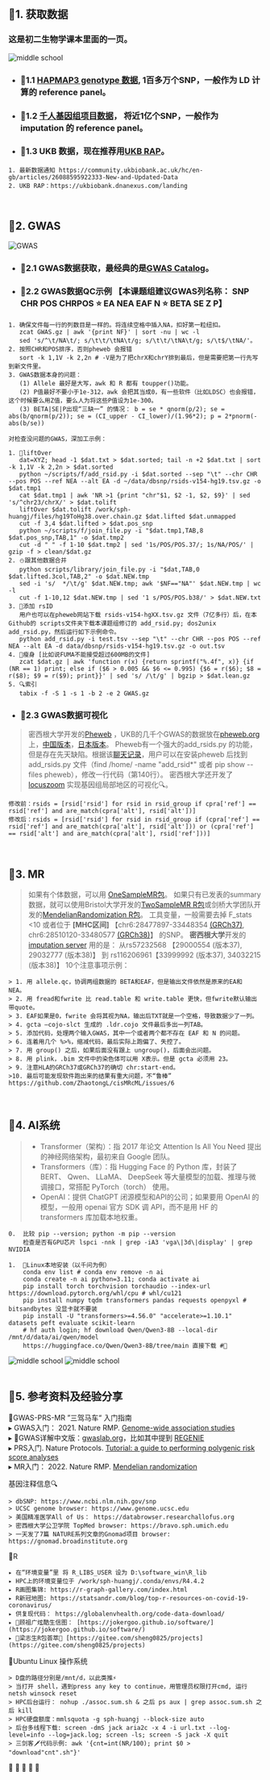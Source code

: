 ## 🧬1. 获取数据

### 这是初二生物学课本里面的一页。

![middle school](./images/middle.jpg)

* ### 📍1.1 [HAPMAP3 genotype 数据](https://www.broadinstitute.org/medical-and-population-genetics/hapmap-3), 1百多万个SNP，一般作为 LD 计算的 reference panel。

* ### 📍1.2 [千人基因组项目数据](https://www.internationalgenome.org/data)， 将近1亿个SNP，一般作为 imputation 的 reference panel。

* ### 📍1.3 UKB 数据，现在推荐用[UKB RAP](https://dnanexus.gitbook.io/uk-biobank-rap)。
```
1. 最新数据通知 https://community.ukbiobank.ac.uk/hc/en-gb/articles/26088595922333-New-and-Updated-Data
2. UKB RAP：https://ukbiobank.dnanexus.com/landing
```
<br/>


## 🧬2. GWAS

![GWAS](./images/GWAS.jpg)

* ### 📍2.1 GWAS数据获取，最经典的是[GWAS Catalog](https://www.ebi.ac.uk/gwas)。

* ### 📍2.2 GWAS数据QC示例 【本课题组建议GWAS列名称： SNP CHR POS CHRPOS ⭐ EA NEA EAF N ⭐ BETA SE Z P】
```
1. 确保文件每一行的列数目是一样的。将连续空格中插入NA，扣好第一粒纽扣。
   zcat GWAS.gz | awk '{print NF}' | sort -nu | wc -l 
   sed 's/^\t/NA\t/; s/\t\t/\tNA\t/g; s/\t\t/\tNA\t/g; s/\t$/\tNA/'。
2. 按照CHR和POS排序，否则pheweb 会报错
   sort -k 1,1V -k 2,2n # -V是为了把chrX和chrY排到最后，但是需要把第一行先写到新文件里。
3. GWAS数据本身的问题：
   (1) Allele 最好是大写，awk 和 R 都有 toupper()功能。
   (2) P值最好不要小于1e-312，awk 会把其当成0，有一些软件（比如LDSC）也会报错，这个时候要么用Z值，要么人为将这些P值设为1e-300。
   (3) BETA|SE|P出现“三缺一” 的情况： b = se * qnorm(p/2); se = abs(b/qnorm(p/2)); se = (CI_upper - CI_lower)/(1.96*2); p = 2*pnorm(-abs(b/se))

对检查没问题的GWAS，深加工示例：

1. 🚜liftOver 
   dat=XYZ; head -1 $dat.txt > $dat.sorted; tail -n +2 $dat.txt | sort -k 1,1V -k 2,2n > $dat.sorted
   python ~/scripts/f/add_rsid.py -i $dat.sorted --sep "\t" --chr CHR --pos POS --ref NEA --alt EA -d ~/data/dbsnp/rsids-v154-hg19.tsv.gz -o $dat.tmp1
   cat $dat.tmp1 | awk 'NR >1 {print "chr"$1, $2 -1, $2, $9}' | sed 's/^chr23/chrX/' > $dat.tolift
   liftOver $dat.tolift /work/sph-huangj/files/hg19ToHg38.over.chain.gz $dat.lifted $dat.unmapped
   cut -f 3,4 $dat.lifted > $dat.pos_snp
   python ~/scripts/f/join_file.py -i "$dat.tmp1,TAB,8 $dat.pos_snp,TAB,1" -o $dat.tmp2
   cut -d " " -f 1-10 $dat.tmp2 | sed '1s/POS/POS.37/; 1s/NA/POS/' | gzip -f > clean/$dat.gz
2. ⛄跟其他数据合并 
   python scripts/library/join_file.py -i "$dat,TAB,0 $dat.lifted.3col,TAB,2" -o $dat.NEW.tmp
   sed -i 's/  */\t/g' $dat.NEW.tmp; awk '$NF=="NA"' $dat.NEW.tmp | wc -l
   cut -f 1-10,12 $dat.NEW.tmp | sed '1 s/POS/POS.b38/' > $dat.NEW.txt
3. 🧢添加 rsID 
   用户也可以在pheweb网站下载 rsids-v154-hgXX.tsv.gz 文件（7亿多行）后，在本Github的 scripts文件夹下载本课题组修订的 add_rsid.py; dos2unix add_rsid.py，然后运行如下示例命令。
   python add_rsid.py -i test.tsv --sep "\t" --chr CHR --pos POS --ref NEA --alt EA -d data/dbsnp/rsids-v154-hg19.tsv.gz -o out.tsv
4. 🏃瘦身 ‍[比如说FUMA不能接受超过600MB的文件]
   zcat $dat.gz | awk 'function r(x) {return sprintf("%.4f", x)} {if (NR == 1) print; else if ($6 > 0.005 && $6 <= 0.995) {$6 = r($6); $8 = r($8); $9 = r($9); print}}' | sed 's/ /\t/g' | bgzip > $dat.lean.gz
5. 🔍索引 
   tabix -f -S 1 -s 1 -b 2 -e 2 GWAS.gz
```

* ### 📍2.3 GWAS数据可视化
> 密西根大学开发的[Pheweb](https://github.com/statgen/pheweb) ，UKB的几千个GWAS的数据放在[pheweb.org](https://pheweb.org/)上，[中国版本](https://pheweb.ckbiobank.org/)，[日本版本](https://pheweb.jp/)。
> Pheweb有一个强大的add_rsids.py 的功能，但是存在先天缺陷。根据该[聊天记录](https://github.com/statgen/pheweb/issues/217)，用户可以在安装pheweb 后找到 add_rsids.py 文件（find /home/ -name "add_rsid*" 或者 pip show --files pheweb），修改一行代码（第140行）。
> 密西根大学还开发了[locuszoom](http://locuszoom.org/) 实现基因组局部地区的可视化🔍。 
```
修改前：rsids = [rsid['rsid'] for rsid in rsid_group if cpra['ref'] == rsid['ref'] and are_match(cpra['alt'], rsid['alt'])]
修改后：rsids = [rsid['rsid'] for rsid in rsid_group if (cpra['ref'] == rsid['ref'] and are_match(cpra['alt'], rsid['alt'])) or (cpra['ref'] == rsid['alt'] and are_match(cpra['alt'], rsid['ref']))]
```
<br/>


## 🧬3. MR
> 如果有个体数据，可以用 [OneSampleMR包](https://cran.r-project.org/web/packages/OneSampleMR/index.html)。
> 如果只有已发表的summary数据，就可以使用Bristol大学开发的[TwoSampleMR R包](https://mrcieu.github.io/TwoSampleMR/index.html)或剑桥大学团队开发的[MendelianRandomization R包](https://wellcomeopenresearch.org/articles/8-449)。
> 工具变量，一般需要去掉 F_stats <10 或者位于 <b>[MHC区间]</b> 【chr6:28477897-33448354 [(GRCh37)](https://www.ncbi.nlm.nih.gov/grc/human/regions/MHC?asm=GRCh37), chr6:28510120-33480577 [(GRCh38)](https://www.ncbi.nlm.nih.gov/grc/human/regions/MHC)】 的SNP。
> <b>密西根大学</b>开发的 [imputation server](https://imputationserver.sph.umich.edu) 用的是： 从rs57232568 【29000554 (版本37), 29032777 (版本38)】 到 rs116206961【33999992 (版本37), 34032215 (版本38)】
> 10个注意事项示例：
```
> 1. 用 allele.qc，协调两组数据的 BETA和EAF，但是输出文件依然是原来的EA和 NEA。
> 2. 用 fread和fwrite 比 read.table 和 write.table 更快，但fwrite默认输出带quote。
> 3. EAF如果是0，fwrite 会将其视为NA，输出后TXT就是一个空格，导致数据少了一列。
> 4. gcta –cojo-slct 生成的 .ldr.cojo 文件最后多出一列TAB。
> 5. 添加代码，处理两个输入GWAS，其中一个或者两个都不存在 EAF 和 N 的问题。
> 6. 连着用几个 %>%，缩减代码，最后实际上跑偏了、失控了。
> 7. 用 group() 之后，如果后面没有跟上 ungroup()，后面会出问题。
> 8. 用 plink，.bim 文件中的染色体可以用 X表示。但是 gcta 必须用 23。
> 9. 注意HLA的GRCh37或GRCh37的确切 chr:start-end。
>10. 最后可能发现软件跑出来的结果有重大问题，不“鲁棒” https://github.com/ZhaotongL/cisMRcML/issues/6
```
<br/>


## 💃4. AI系统
>- Transformer（架构）：指 2017 年论文 Attention Is All You Need 提出的神经网络架构，最初来自 Google 团队。
>- Transformers（库）：指 Hugging Face 的 Python 库，封装了 BERT、 Qwen、 LLaMA、 DeepSeek 等大量模型的加载、推理与微调接口，常搭配 PyTorch（torch） 使用。
>- OpenAI：提供 ChatGPT 闭源模型和API的公司；如果要用 OpenAI 的模型，一般用 openai 官方 SDK 调 API，而不是用 HF 的 transformers 库加载本地权重。
```
0.	比较 pip --version; python -m pip --version
	检查是否有GPU芯片 lspci -nnk | grep -iA3 'vga\|3d\|display' | grep NVIDIA 
   
1.	🤖Linux本地安装（以千问为例）
	conda env list # conda env remove -n ai
	conda create -n ai python=3.11; conda activate ai
	pip install torch torchvision torchaudio --index-url https://download.pytorch.org/whl/cpu # whl/cu121 
	pip install numpy tqdm transformers pandas requests openpyxl # bitsandbytes 没显卡就不要装
	pip install -U "transformers>=4.56.0" "accelerate>=1.10.1" datasets peft evaluate scikit-learn
	# hf auth login; hf download Qwen/Qwen3-8B --local-dir /mnt/d/data/ai/qwen/model 
	https://huggingface.co/Qwen/Qwen3-8B/tree/main 直接下载 #🏮
```
![middle school](./images/ollama.png)
![middle school](./images/LLM.png)
<br/><br/>


## 🧬5. 参考资料及经验分享

🐎GWAS-PRS-MR ”三驾马车“ 入门指南  
▸ GWAS入门： 2021. Nature RMP. [Genome-wide association studies](https://www.nature.com/articles/s43586-021-00056-9)  
▸ 🏮GWAS详解中文版：[gwaslab.org](https://gwaslab.org)，比如其中提到 [REGENIE](https://gwaslab.org/2021/03/28/regenie/)  
▸ PRS入门. Nature Protocols. [Tutorial: a guide to performing polygenic risk score analyses](https://www.nature.com/articles/s41596-020-0353-1)  
▸ MR入门： 2022. Nature RMP. [Mendelian randomization](https://www.nature.com/articles/s43586-021-00092-5)  

基因注释信息🔍
```
> dbSNP: https://www.ncbi.nlm.nih.gov/snp
> UCSC genome browser: https://www.genome.ucsc.edu
> 美国精准医学All of Us： https://databrowser.researchallofus.org 
> 密西根大学公卫学院 TopMed browser: https://bravo.sph.umich.edu
> 一天发了7篇 NATURE系列文章的Gnomad项目 browser: https://gnomad.broadinstitute.org
```

🛵R 
``` 
▸ 在“环境变量”里 将 R_LIBS_USER 设为 D:\software_win\R_lib  
▸ HPC上的环境变量位于 /work/sph-huangj/.conda/envs/R4.4.2  
▸ R画图集锦: https://r-graph-gallery.com/index.html  
▸ R新冠地图: https://statsandr.com/blog/top-r-resources-on-covid-19-coronavirus/  
▸ 供复现代码： https://globalenvhealth.org/code-data-download/  
▸ 🏮顾祖广炫酷生信图： [https://jokergoo.github.io/software/](https://jokergoo.github.io/software/)  
▸ 🏮梁志生R包荟萃🎇 [https://gitee.com/sheng0825/projects](https://gitee.com/sheng0825/projects)  
```

🤖Ubuntu Linux 操作系统
```
> D盘的路径分别是/mnt/d，以此类推⚡
> 当打开 shell，遇到press any key to continue，用管理员权限打开cmd, 运行 netsh winsock reset
> HPC后台运行： nohup ./assoc.sum.sh & 之后 ps aux | grep assoc.sum.sh 之后 kill
> HPC硬盘额度：mmlsquota -g sph-huangj --block-size auto
> 后台多线程下载: screen -dmS jack aria2c -x 4 -i url.txt --log-level=info --log=jack.log; screen -ls; screen -S jack -X quit 
> 三剑客🗡代码示例: awk '{cnt=int(NR/100); print $0 > "download"cnt".sh"}'
```

🌅 🌇 🌙 🦟 🐜 
